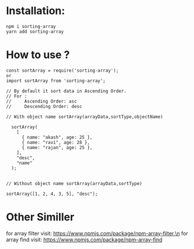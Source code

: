 # Installation:

```
npm i sorting-array
yarn add sorting-array
```

# How to use ?

```
const sortArray = require('sorting-array');
or
import sortArray from 'sorting-array';

// By default it sort data in Ascending Order.
// For :
//     Ascending Order: asc
//     Descending Order: desc

// With object name sortArray(arrayData,sortType,objectName)

  sortArray(
    [
      { name: "akash", age: 25 },
      { name: "ravi", age: 28 },
      { name: "rajan", age: 25 },
    ],
    "desc",
    "name"
  );


// Without object name sortArray(arrayData,sortType)

sortArray([1, 2, 4, 3, 5], "desc");
```

# Other Similler
 for array filter visit: https://www.npmjs.com/package/npm-array-filter,\n
 for array find visit: https://www.npmjs.com/package/npm-array-find


